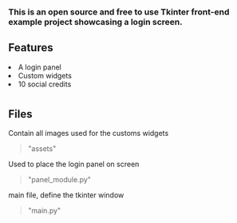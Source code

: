 ### This is an open source and free to use Tkinter front-end example project showcasing a login screen.

## Features
<li> A login panel
<li> Custom widgets
<li> 10 social credits

#

## Files

Contain all images used for the customs widgets
> "assets\"

Used to place the login panel on screen
> "panel_module.py"

main file, define the tkinter window
> "main.py"
